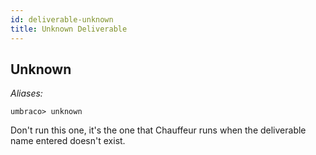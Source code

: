 ```yaml
---
id: deliverable-unknown
title: Unknown Deliverable
---
```


## Unknown

_Aliases: <none>_

    umbraco> unknown

Don't run this one, it's the one that Chauffeur runs when the deliverable name entered doesn't exist.
